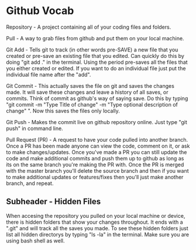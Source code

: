 # Github Vocab

Repository - A project containing all of your coding files and folders.

Pull - A way to grab files from github and put them on your local machine.

Git Add - Tells git to track (in other words pre-SAVE) a new file that you created or pre-save an existing file that you edited. Can quickly do this by doing "git add ." in the terminal. Using the period pre-saves all the files that you either created or edited. If you want to do an individual file just put the individual file name after the "add".

Git Commit - This actually saves the file on git and saves the changes made. It will save these changes and leave a history of all saves, or commits. Think of commit as github's way of saying save. Do this by typing "git commit -m "Type Title of change" -m "Type optional description of change" ". Now this saves the files only locally.

Git Push - Makes the commit live on github repository online. Just type "git push" in command line.

Pull Request (PR) - A request to have your code pulled into another branch. Once a PR has been made anyone can view the code, comment on it, or ask to make changes/updates. Once you've made a PR you can still update the code and make additional commits and push them up to github as long as its on the same branch you're making the PR with. Once the PR is merged with the master branch you'll delete the source branch and then if you want to make additional updates or features/fixes then you'll just make another branch, and repeat.

## Subheader - Hidden Files

When accesing the repository you pulled on your local machine or device, there is hidden folders that show your changes throughout. It ends with a ".git" and will track all the saves you made. To see these hidden folders just list all hidden directorys by typing "ls -la" in the terminal. Make sure you are using bash shell as well. 
